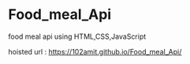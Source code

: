 # Food_meal_Api
food meal api using HTML,CSS,JavaScript

hoisted url : https://102amit.github.io/Food_meal_Api/
